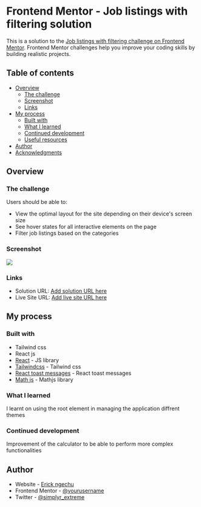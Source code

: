 # Frontend Mentor - Job listings with filtering solution

This is a solution to the [Job listings with filtering challenge on Frontend Mentor](https://www.frontendmentor.io/challenges/job-listings-with-filtering-ivstIPCt). Frontend Mentor challenges help you improve your coding skills by building realistic projects.

## Table of contents

- [Overview](#overview)
  - [The challenge](#the-challenge)
  - [Screenshot](#screenshot)
  - [Links](#links)
- [My process](#my-process)
  - [Built with](#built-with)
  - [What I learned](#what-i-learned)
  - [Continued development](#continued-development)
  - [Useful resources](#useful-resources)
- [Author](#author)
- [Acknowledgments](#acknowledgments)

## Overview

### The challenge

Users should be able to:

- View the optimal layout for the site depending on their device's screen size
- See hover states for all interactive elements on the page
- Filter job listings based on the categories

### Screenshot

![](./public/filter.png)

### Links

- Solution URL: [Add solution URL here](https://github.com/Rickyngechu/js-calculator)
- Live Site URL: [Add live site URL here](https://js-calculator-sandy-one.vercel.app/)

## My process

### Built with

- Tailwind css
- React js
- [React](https://reactjs.org/) - JS library
- [Tailwindcss](https://tailwindcss.com/) - Tailwind css
- [React toast messages](https://react-hot-toast.com/docs) - React toast messages
- [Math js](https://mathjs.org/docs/getting_started.html) - Mathjs library

### What I learned

I learnt on using the root element in managing the application diffrent themes

### Continued development

Improvement of the calculator to be able to perform more complex functionalities

## Author

- Website - [Erick ngechu](https://rickyportf.netlify.app/)
- Frontend Mentor - [@yourusername](https://www.frontendmentor.io/profile/Rickyngechu)
- Twitter - [@simplyr_extreme](https://www.twitter.com/yourusername)
